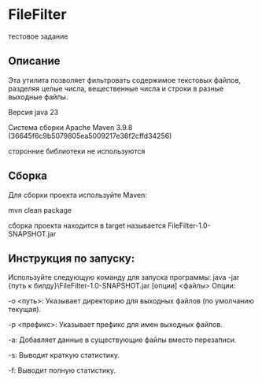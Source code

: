 # FileFilter
тестовое задание
## Описание
Эта утилита позволяет фильтровать содержимое текстовых файлов, разделяя целые числа, вещественные числа и строки в разные выходные файлы.

Версия java 23

Cистема сборки Apache Maven 3.9.8 (36645f6c9b5079805ea5009217e36f2cffd34256)

сторонние библиотеки не используются 

## Сборка
Для сборки проекта используйте Maven:

mvn clean package

сборка проекта находится в target называется FileFilter-1.0-SNAPSHOT.jar
## Инструкция по запуску:

Используйте следующую команду для запуска программы: java -jar {путь к билду}\FileFilter-1.0-SNAPSHOT.jar [опции] <файлы>
Опции:

-o <путь>: Указывает директорию для выходных файлов (по умолчанию текущая).

-p <префикс>: Указывает префикс для имен выходных файлов.

-a: Добавляет данные в существующие файлы вместо перезаписи.

-s: Выводит краткую статистику.

-f: Выводит полную статистику.